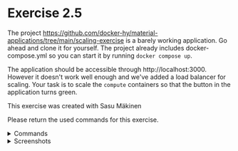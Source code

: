 # Exercise 2.5

The project https://github.com/docker-hy/material-applications/tree/main/scaling-exercise is a barely working application. Go ahead and clone it for yourself. The project already includes docker-compose.yml so you can start it by running `docker compose up`.

The application should be accessible through http://localhost:3000. However it doesn't work well enough and we've added a load balancer for scaling. Your task is to scale the `compute` containers so that the button in the application turns green.

This exercise was created with Sasu Mäkinen

Please return the used commands for this exercise.

<details>
<summary>Commands</summary>

-   `docker compose up -d --scale compute=3`

</details>

<details>
<summary>Screenshots</summary>

</details>
